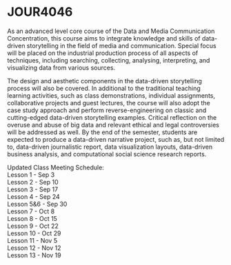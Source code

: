 # JOUR4046
As an advanced level core course of the Data and Media Communication Concentration, this course aims to integrate knowledge and skills of data-driven storytelling in the field of media and communication.  Special focus will be placed on the industrial production process of all aspects of techniques, including searching, collecting, analysing, interpreting, and visualizing data from various sources.  

The design and aesthetic components in the data-driven storytelling process will also be covered.  In additional to the traditional teaching learning activities, such as class demonstrations, individual assignments, collaborative projects and guest lectures, the course will also adopt the case study approach and perform reverse-engineering on classic and cutting-edged data-driven storytelling examples.  Critical reflection on the overuse and abuse of big data and relevant ethical and legal controversies will be addressed as well.  By the end of the semester, students are expected to produce a data-driven narrative project, such as, but not limited to, data-driven journalistic report, data visualization layouts, data-driven business analysis, and computational social science research reports.

Updated Class Meeting Schedule:<br>
Lesson 1 - Sep 3<br>
Lesson 2 - Sep 10<br>
Lesson 3 - Sep 17<br>
Lesson 4 - Sep 24<br>
Lesson 5&6 - Sep 30<br>
Lesson 7 - Oct 8<br>
Lesson 8 - Oct 15<br>
Lesson 9 - Oct 22<br>
Lesson 10 - Oct 29<br>
Lesson 11 - Nov 5<br>
Lesson 12 - Nov 12<br>
Lesson 13 - Nov 19<br>
